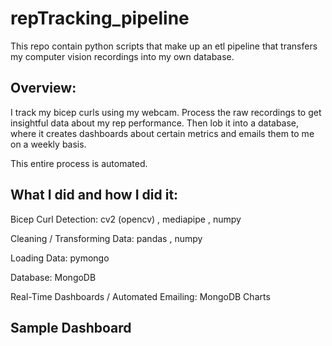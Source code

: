 # repTracking_pipeline

This repo contain python scripts that make up an etl pipeline that transfers my computer vision recordings into my own database.

## Overview:

I track my bicep curls using my webcam. Process the raw recordings to get insightful data about my rep performance. Then lob it into a database, where it creates dashboards about certain metrics and emails them to me on a weekly basis.

This entire process is automated.

## What I did and how I did it:

Bicep Curl Detection: cv2 (opencv) , mediapipe , numpy

Cleaning / Transforming Data: pandas , numpy

Loading Data: pymongo

Database: MongoDB

Real-Time Dashboards / Automated Emailing: MongoDB Charts

## Sample Dashboard

